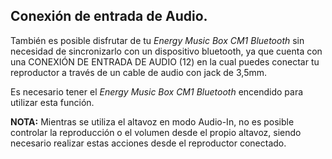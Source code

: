
## Conexión de entrada de Audio.

También es posible disfrutar de tu *Energy Music Box CM1 Bluetooth* sin necesidad de sincronizarlo con un dispositivo bluetooth, ya que cuenta con una CONEXIÓN DE ENTRADA DE AUDIO (12) en la cual puedes conectar tu reproductor a través de un cable de audio con jack de 3,5mm.

Es necesario tener el *Energy Music Box CM1 Bluetooth* encendido para utilizar esta función.

**NOTA:** Mientras se utiliza el altavoz en modo  Audio-In, no es posible controlar la reproducción o el volumen desde el propio altavoz, siendo necesario realizar estas acciones desde el reproductor conectado.


